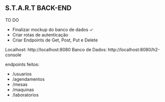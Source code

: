 ## S.T.A.R.T BACK-END

TO DO
- Finalizar mockup do banco de dados ✓
- Criar rotas de autenticação
- Criar Endpoints de Get, Post, Put e Delete

Localhost: http://localhost:8080
Banco de Dados: http://localhost:8080/h2-console

endpoints feitos:
- /usuarios
- /agendamentos
- /mesas
- /maquinas
- /laboratorios